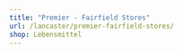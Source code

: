 ```yaml
---
title: "Premier - Fairfield Stores"
url: /lancaster/premier-fairfield-stores/
shop: Lebensmittel
---
```

